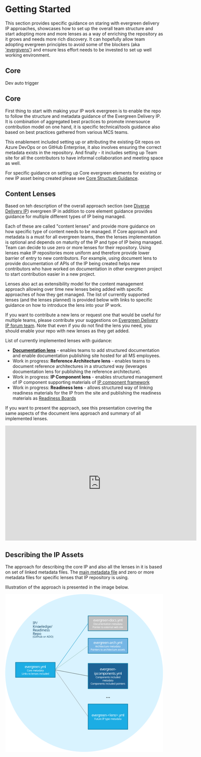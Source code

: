 # Getting Started   

This section provides specific guidance on staring with evergreen delivery IP approaches, showcases how to set up the overall team structure and start adopting more and more lenses as a way of enriching the repository as it grows and needs more rich discovery. It can hopefully allow team adopting evergreen principles to avoid some of the blockers (aka ['evergivens'](https://en.wikipedia.org/wiki/Ever_Given#/media/File:Container_Ship_'Ever_Given'_stuck_in_the_Suez_Canal,_Egypt_-_March_24th,_2021_cropped.jpg)) and ensure less effort needs to be invested to set up well working environment.

## Core
Dev auto trigger

## Core

First thing to start with making your IP work evergreen is to enable the repo to follow the structure and metadata guidance of the Evergreen Delivery IP. It is combination of aggregated best practices to promote innersource contribution model on one hand, it is specific technical/tools guidance also based on best practices gathered from various MCS teams.

This enablement included setting up or attributing the existing Git repos on Azure DevOps or on GitHub Enterprise, it also involves ensuring the correct metadata exists in the repository. And finally - it includes setting up Team site for all the contributors to have informal collaboration and meeting space as well.

For specific guidance on setting up Core evergreen elements for existing or new IP asset being created please see [Core Structure Guidance](core/index.md).

## Content Lenses

Based on teh description of the overall approach section (see [Diverse Delivery IP](../approach/../approach/diverse-delivery-ip.md)) evergreen IP in addition to core element guidance provides guidance for multiple different types of IP being managed.

Each of these are called "content lenses" and provide more guidance on how specific type of content needs to be managed. If Core approach and metadata is a must for all evergreen teams, then the lenses implementation is optional and depends on maturity of the IP and type of IP being managed. Team can decide to use zero or more lenses for their repository. Using lenses make IP repositories more uniform and therefore provide lower barrier of entry to new contributors. For example, using document lens to provide documentation of APIs of the IP being created helps new contributors who have worked on documentation in other evergreen project to start contribution easier in a new project.

Lenses also act as extensibility model for the content management approach allowing over time new lenses being added with specific approaches of how they get managed. The list of currently supported lenses (and the lenses planned) is provided below with links to specific guidance on how to introduce the lens into your IP work. 

If you want to contribute a new lens or request one that would be useful for multiple teams, please contribute your suggestions on [Evergreen Delivery IP forum team](https://teams.microsoft.com/l/channel/19%3a3d51464fa01345f6a79290ac257ead8c%40thread.tacv2/General?groupId=ef3294c6-f026-47a2-842e-1881f6f09272&tenantId=72f988bf-86f1-41af-91ab-2d7cd011db47). Note that even if you do not find the lens you need, you should enable your repo with new lenses as they get added.

List of currently implemented lenses with guidance:

- **[Documentation lens](./documentation-lens/index.md)** - enables teams to add structured documentation and enable documentation publishing site hosted for all MS employees.
- Work in progress: **Reference Architecture lens** - enables teams to document reference architectures in a structured way (leverages documentation lens for publishing the reference architecture).
- Work in progress: **IP Component lens** - enables structured management of IP component supporting materials of [IP component framework](http://aka.ms/components)
- Work in progress: **Readiness lens** - allows structured way of linking readiness materials for the IP from the site and publishing the readiness materials as [Readiness Boards](https://microsoft.sharepoint.com/sites/infopedia/About/Pages/pintolearn.aspx?c=pintolearn06062018)

If you want to present the approach, see this presentation covering the same aspects of the document lens approach and summary of all implemented lenses.

<iframe src="https://microsofteur.sharepoint.com/teams/EvergreenDeliveryIP/_layouts/15/Doc.aspx?sourcedoc={cb3deb19-b608-4cfb-9740-a9b278c9b9cc}&amp;action=embedview&amp;wdAr=1.7777777777777777" width="610px" height="367px" frameborder="0">This is an embedded <a target="_blank" href="https://office.com">Microsoft Office</a> presentation, powered by <a target="_blank" href="https://office.com/webapps">Office</a>.</iframe>

## Describing the IP Assets

The approach for describing the core IP and also all the lenses in it is based on set of linked metadata files. The [main metadata file](./core/evergreen-ip-metadata.md) and zero or more metadata files for specific lenses that IP repository is using.

Illustration of the approach is presented in the image below.

![Metadata structure to describe entire set of IP Assets](./media/metadata-structure.svg)
